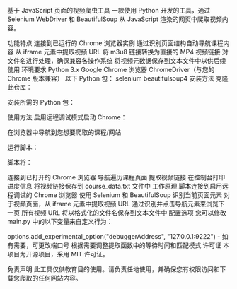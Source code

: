 基于 JavaScript 页面的视频爬虫工具
一款使用 Python 开发的工具，通过 Selenium WebDriver 和 BeautifulSoup 从 JavaScript 渲染的网页中爬取视频内容。

功能特点
连接到已运行的 Chrome 浏览器实例
通过识别页面结构自动导航课程内容
从 iframe 元素中提取视频 URL
将 m3u8 链接转换为直接的 MP4 视频链接
对文件名进行处理，确保兼容各操作系统
将视频元数据保存到文本文件中以供后续使用
环境要求
Python 3.x
Google Chrome 浏览器
ChromeDriver（与您的 Chrome 版本兼容）
以下 Python 包：
selenium
beautifulsoup4
安装方法
克隆此仓库：

安装所需的 Python 包：

使用方法
启用远程调试模式启动 Chrome：

在浏览器中导航到您想要爬取的课程/网站

运行脚本：

脚本将：

连接到已打开的 Chrome 浏览器
导航遍历课程页面
提取视频链接
在控制台打印进度信息
将视频链接保存到 course_data.txt 文件中
工作原理
脚本连接到启用远程调试的 Chrome 浏览器
使用 Selenium 和 BeautifulSoup 识别当前页面元素
对于视频页面，从 iframe 元素中提取视频 URL
通过识别并点击导航元素来浏览下一页
所有视频 URL 将以格式化的文件名保存到文本文件中
配置选项
您可以修改 main.py 中的以下变量来自定义行为：

options.add_experimental_option("debuggerAddress", "127.0.0.1:9222") - 如有需要，可更改端口号
根据需要调整提取函数中的等待时间和匹配模式
许可证
本项目为开源项目，采用 MIT 许可证。

免责声明
此工具仅供教育目的使用。请负责任地使用，并确保您有权限访问和下载您爬取的任何网站内容。